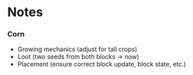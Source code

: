 # Notes

### Corn
- Growing mechanics (adjust for tall crops)
- Loot (two seeds from both blocks -> now)
- Placement (ensure correct block update, block state, etc.)